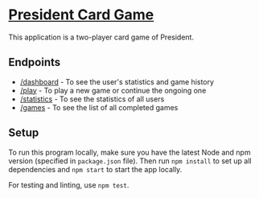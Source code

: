# [President Card Game](https://president-cards.herokuapp.com/)

This application is a two-player card game of President.

## Endpoints

- [/dashboard](https://president-cards.herokuapp.com/dashboard) - To see the user's statistics and game history
- [/play](https://president-cards.herokuapp.com/play) - To play a new game or continue the ongoing one
- [/statistics](https://president-cards.herokuapp.com/statistics) - To see the statistics of all users
- [/games](https://president-cards.herokuapp.com/games) - To see the list of all completed games

## Setup

To run this program locally, make sure you have the latest Node and npm version (specified in `package.json` file).
Then run `npm install` to set up all dependencies and `npm start` to start the app locally.

For testing and linting, use `npm test`.
